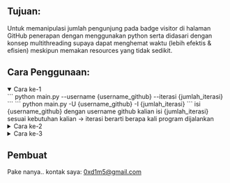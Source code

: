 ## Tujuan:
  Untuk memanipulasi jumlah pengunjung pada badge visitor di halaman GitHub
penerapan dengan menggunakan python serta didasari dengan konsep multithreading
supaya dapat menghemat waktu (lebih efektis & efisien) meskipun memakan resources
yang tidak sedikit.

## Cara Penggunaan:
<details open>
<summary>Cara ke-1</summary>
```
python main.py --username {username_github} --iterasi {jumlah_iterasi}
```
```
python main.py -U {username_github} -I {jumlah_iterasi}
```
isi {username_github} dengan username github kalian
isi {jumlah_iterasi} sesuai kebutuhan kalian
  -> iterasi berarti berapa kali program dijalankan
</details>

<details>
<summary>Cara ke-2</summary>
```
python main.py --username {username_github}
```
```
python main.py -U {username_github}
```
isi {username_github} dengan username github kalian

disini kita tidak mengisi argument jumlah_iterasi,
maka secara default iterasi akan di set ke 10
</details>

<details>
<summary>Cara ke-3</summary>
```
python main.py
```
disini kita tidak mengisi argument apapun,
maka username di set dengan username pembuat 'syauqqii'
serta iterasi akan default di set ke 10
</details>

## Pembuat
Pake nanya.. kontak saya: [0xd1m5@gmail.com](mailto:0xd1m5@gmail.com)
